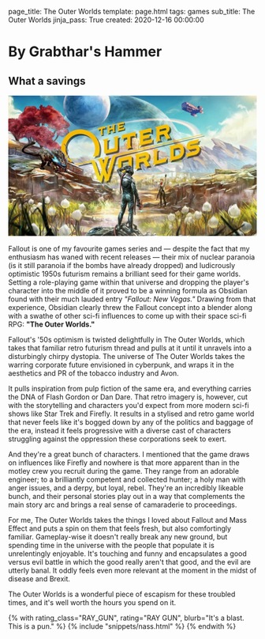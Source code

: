 page_title: The Outer Worlds
template: page.html
tags: games
sub_title: The Outer Worlds
jinja_pass: True
created: 2020-12-16 00:00:00

# By Grabthar's Hammer

## What a savings

![The Outer Worlds][outerworlds]

Fallout is one of my favourite games series and &mdash; despite the fact that my enthusiasm has waned with recent releases &mdash; 
their mix of nuclear paranoia (is it still paranoia if the bombs have already dropped) and ludicrously optimistic
1950s futurism remains a brilliant seed for their game worlds. Setting a role-playing game within that universe and dropping
the player's character into the middle of it proved to be a winning formula as Obsidian found with their much lauded entry
*"Fallout: New Vegas."* Drawing from that experience, Obsidian clearly threw the Fallout concept into a blender along with a swathe of other
sci-fi influences to come up with their space sci-fi RPG: **"The Outer Worlds."** 

Fallout's '50s optimism is 
twisted delightfully in The Outer Worlds, which takes that familiar retro 
futurism thread and pulls at it until it unravels into a disturbingly chirpy dystopia. The universe of The Outer 
Worlds takes the warring corporate future envisioned in cyberpunk, and wraps it in the aesthetics and PR 
of the tobacco industry and Avon. 

It pulls inspiration from pulp fiction of the same era, and everything carries the DNA of Flash Gordon or Dan Dare. 
That retro imagery is, however, cut with the storytelling and characters you'd expect from more modern sci-fi shows 
like Star Trek and Firefly.  It results in a stylised and retro game world that never feels like it's bogged down by any
of the politics and baggage of the era, instead it feels progressive with a diverse cast of characters struggling
against the oppression these corporations seek to exert.

And they're a great bunch of characters. I mentioned that the game draws on influences like Firefly and nowhere is that 
more apparent than in the motley crew you recruit during the game. They range from an adorable engineer; to a brilliantly
competent and collected hunter; a holy man with anger issues, and a derpy, but loyal, rebel.  They're an incredibly likeable
bunch, and their personal stories play out in a way that complements the main story arc and brings a real sense
of camaraderie to proceedings.

For me, The Outer Worlds takes the things I loved about Fallout and Mass Effect and puts a spin on them that feels fresh, 
but also comfortingly familiar. Gameplay-wise it doesn't really break any new ground, but spending time in the universe 
with the people that populate it is unrelentingly enjoyable.  It's touching and funny and encapsulates a good versus evil battle
in which the good really aren't that good, and the evil are utterly banal. It oddly feels even more relevant at the moment
in the midst of disease and Brexit.

The Outer Worlds is a wonderful piece of escapism for these troubled times, and it's well worth the hours you spend on it.

[outerworlds]: /resources/img/pages/outer-worlds.jpg "The Outer Worlds"

{% with rating_class="RAY_GUN", rating="RAY GUN", 
    blurb="It's a blast. This is a pun." %}
    {% include "snippets/nass.html" %}
{% endwith %}
